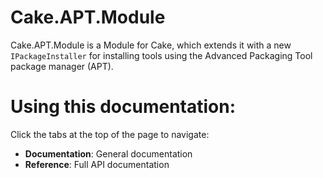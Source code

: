 # Cake.APT.Module

Cake.APT.Module is a Module for Cake, which extends it with a new `IPackageInstaller` for installing tools using the Advanced Packaging Tool package manager (APT).

# Using this documentation:

Click the tabs at the top of the page to navigate:
- **Documentation**: General documentation
- **Reference**: Full API documentation
